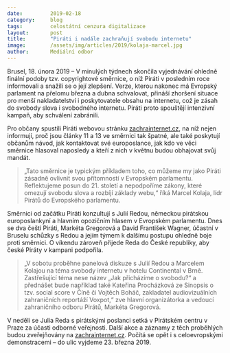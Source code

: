 ```yaml
---
date:         2019-02-18
category:     blog
tags:         celostátní cenzura digitalizace
layout:       post
title:        "Piráti i nadále zachraňují svobodu internetu"
image:        /assets/img/articles/2019/kolaja-marcel.jpg
author:       Mediální odbor
---
```


Brusel, 18. února 2019 – V minulých týdnech skončila vyjednávání ohledně finální podoby tzv. copyrightové směrnice, o níž Piráti v posledním roce informovali a snažili se o její zlepšení. Verze, kterou nakonec má Evropský parlament na přelomu března a dubna schvalovat, přináší zhoršení situace pro menší nakladatelství i poskytovatele obsahu na internetu, což je zásah do svobody slova i svobodného internetu. Piráti proto spouštějí intenzivní kampaň, aby schválení zabránili.

Pro občany spustili Piráti webovou stránku [zachrainternet.cz](https://zachrainternet.cz), na níž nejen informují, proč jsou články 11 a 13 ve směrnici tak špatné, ale také poskytují občanům návod, jak kontaktovat své europoslance, jak kdo ve věci směrnice hlasoval naposledy a kteří z nich v květnu budou obhajovat svůj mandát. 

> „Tato směrnice je typickým příkladem toho, co můžeme my jako Piráti zásadně ovlivnit svou přítomností v Evropském parlamentu. Reflektujeme posun do 21. století a nepodpoříme zákony, které omezují svobodu slova a rozbíjí základy webu,“ říká Marcel Kolaja, lídr Pirátů do Evropského parlamentu.

Směrnici od začátku Piráti konzultují s Julií Redou, německou pirátskou europoslankyní a hlavním opozičním hlasem v Evropském parlamentu. Dnes se dva čeští Piráti, Markéta Gregorová a David František Wagner, účastní v Bruselu schůzky s Redou a jejím týmem k dalšímu postupu ohledně boje proti směrnici. O víkendu zároveň přijede Reda do České republiky, aby české Piráty v kampani podpořila. 

> „V sobotu proběhne panelová diskuze s Julií Redou a Marcelem Kolajou na téma svobody internetu v hotelu Continental v Brně. Zastřešující téma nese název „Jak přicházíme o svobodu?“ a přednášet bude například také Kateřina Procházková ze Sinopsis o tzv. social score v Číně či Vojtěch Boháč, zakladatel audiovizuálních zahraničních reportáží Voxpot,“ zve hlavní organizátorka a vedoucí zahraničního odboru Pirátů, Markéta Gregorová. 

V neděli se Julia Reda s pirátskými poslanci setká v Pirátském centru v Praze za účasti odborné veřejnosti. Další akce a záznamy z těch proběhlých budou zveřejňovány na [zachrainternet.cz](https://zachrainternet.cz). Počítá se opět i s celoevropskými demonstracemi – do ulic vyjdeme 23. března 2019.
